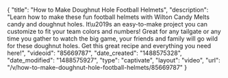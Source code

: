 {
    "title": "How to Make Doughnut Hole Football Helmets",
    "description": "Learn how to make these fun football helmets with Wilton Candy Melts candy and doughnut holes. It\u2019s an easy-to-make project you can customize to fit your team colors and numbers! Great for any tailgate or any time you gather to watch the big game, your friends and family will go wild for these doughnut holes. Get this great recipe and everything you need here!",
    "videoid": "85669787",
    "date_created": "1488575328",
    "date_modified": "1488575927",
    "type": "captivate",
    "layout": "video",
    "url": "\/v\/how-to-make-doughnut-hole-football-helmets\/85669787"
}